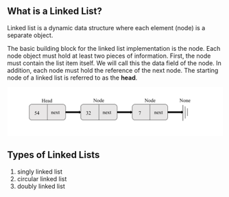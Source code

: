  ## What is a Linked List?

  Linked list is a dynamic data structure where each element (node) is a separate object. 


 The basic building block for the linked list implementation is the node. Each node object must hold at least two pieces of information. First, the node must contain the list item itself. We will call this the data field of the node. In addition, each node must hold the reference of the next node. The starting node of a linked list is referred to as the **head**.
 
 ![Alt text](pic/linkedlist.png)

## Types of Linked Lists

 1.   singly linked list          
 2.   circular linked list 
 3.   doubly linked list
 
  
     